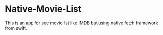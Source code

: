 # Native-Movie-List
This is an app for see movie list like IMDB but using native fetch framework from swift.

